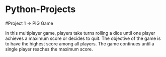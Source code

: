 # Python-Projects

#Project 1 -> PIG Game

In this multiplayer game, players take turns rolling a dice until one player achieves a maximum score or decides to quit. The objective of the game is to have the highest score among all players. The game continues until a single player reaches the maximum score.

